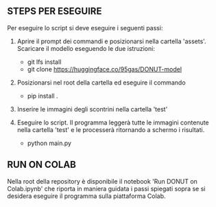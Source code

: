 ## STEPS PER ESEGUIRE
Per eseguire lo script si deve eseguire i seguenti passi:

1. Aprire il prompt dei commandi e posizionarsi nella cartella 'assets'. Scaricare il modello eseguendo le due istruzioni:
   * git lfs install
   * git clone https://huggingface.co/95gas/DONUT-model

2. Posizionarsi nel root della cartella ed eseguire il commando
   * pip install .
  
3. Inserire le immagini degli scontrini nella cartella 'test'
     
3. Eseguire lo script. Il programma leggerà tutte le immagini contenute nella cartella 'test' e le processerà ritornando a schermo i risultati. 
   * python main.py




## RUN ON COLAB
Nella root della repository è disponibile il notebook 'Run DONUT on Colab.ipynb' che riporta in maniera guidata i passi spiegati sopra se si desidera eseguire il programma sulla piattaforma Colab. 
